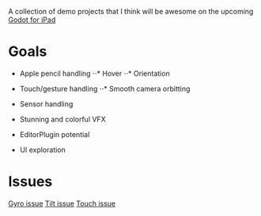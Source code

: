 A collection of demo projects that I think will be awesome on the upcoming [Godot for iPad](https://blog.la-terminal.net/godot-on-ipad-summer-update/)

# Goals
* Apple pencil handling
⋅⋅* Hover
⋅⋅* Orientation
* Touch/gesture handling
⋅⋅* Smooth camera orbitting
* Sensor handling

* Stunning and colorful VFX
* EditorPlugin potential
* UI exploration

# Issues
[Gyro issue](https://github.com/godotengine/godot/issues/90901)
[Tilt issue](https://github.com/godotengine/godot/issues/85990)
[Touch issue](https://github.com/godotengine/godot/issues/90614)
